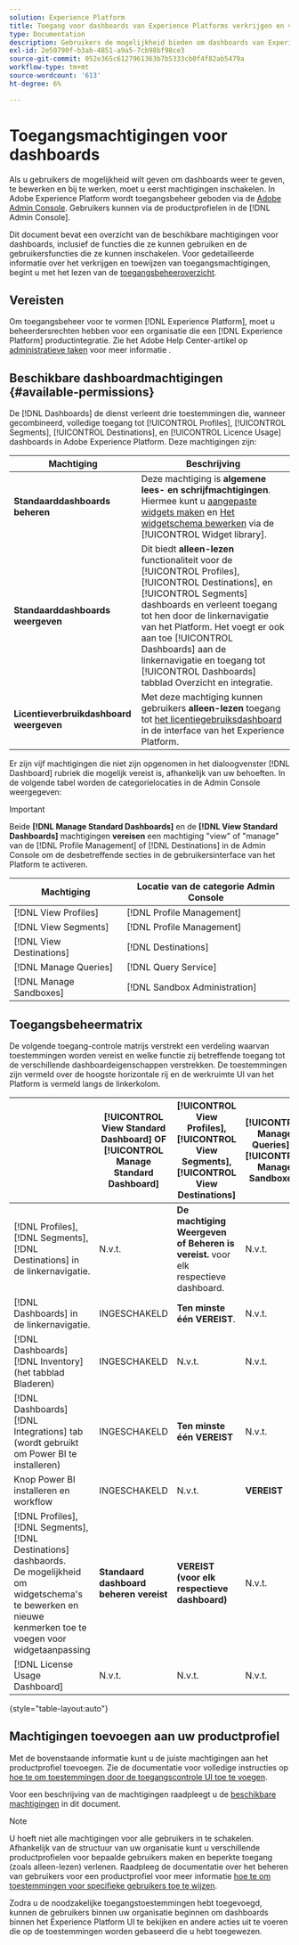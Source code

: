 ```yaml
---
solution: Experience Platform
title: Toegang voor dashboards van Experience Platforms verkrijgen en verlenen
type: Documentation
description: Gebruikers de mogelijkheid bieden om dashboards van Experience Platforms weer te geven, te bewerken en bij te werken met Adobe Admin Console.
exl-id: 2e50790f-b3ab-4851-a9a5-7cb98bf98ce3
source-git-commit: 052e365c6127961363b7b5333cb0f4f82ab5479a
workflow-type: tm+mt
source-wordcount: '613'
ht-degree: 6%

---
```


# Toegangsmachtigingen voor dashboards

Als u gebruikers de mogelijkheid wilt geven om dashboards weer te geven, te bewerken en bij te werken, moet u eerst machtigingen inschakelen. In Adobe Experience Platform wordt toegangsbeheer geboden via de [Adobe Admin Console](https://adminconsole.adobe.com/). Gebruikers kunnen via de productprofielen in de [!DNL Admin Console].

Dit document bevat een overzicht van de beschikbare machtigingen voor dashboards, inclusief de functies die ze kunnen gebruiken en de gebruikersfuncties die ze kunnen inschakelen. Voor gedetailleerde informatie over het verkrijgen en toewijzen van toegangsmachtigingen, begint u met het lezen van de [toegangsbeheeroverzicht](../access-control/home.md).

## Vereisten

Om toegangsbeheer voor te vormen [!DNL Experience Platform], moet u beheerdersrechten hebben voor een organisatie die een [!DNL Experience Platform] productintegratie. Zie het Adobe Help Center-artikel op [administratieve taken](https://helpx.adobe.com/enterprise/using/admin-roles.html) voor meer informatie .

## Beschikbare dashboardmachtigingen {#available-permissions}

De [!DNL Dashboards] de dienst verleent drie toestemmingen die, wanneer gecombineerd, volledige toegang tot [!UICONTROL Profiles], [!UICONTROL Segments], [!UICONTROL Destinations], en [!UICONTROL Licence Usage] dashboards in Adobe Experience Platform. Deze machtigingen zijn:

| Machtiging | Beschrijving |
|---|---|
| **Standaarddashboards beheren** | Deze machtiging is **algemene lees- en schrijfmachtigingen**. Hiermee kunt u [aangepaste widgets maken](./customize/custom-widgets.md) en [Het widgetschema bewerken](./customize/edit-schema.md) via de [!UICONTROL Widget library]. |
| **Standaarddashboards weergeven** | Dit biedt **alleen-lezen** functionaliteit voor de [!UICONTROL Profiles], [!UICONTROL Destinations], en [!UICONTROL Segments] dashboards en verleent toegang tot hen door de linkernavigatie van het Platform. Het voegt er ook aan toe [!UICONTROL Dashboards] aan de linkernavigatie en toegang tot [!UICONTROL Dashboards] tabblad Overzicht en integratie. |
| **Licentieverbruikdashboard weergeven** | Met deze machtiging kunnen gebruikers **alleen-lezen** toegang tot [het licentiegebruiksdashboard](./guides/license-usage.md) in de interface van het Experience Platform. |

Er zijn vijf machtigingen die niet zijn opgenomen in het dialoogvenster [!DNL Dashboard] rubriek die mogelijk vereist is, afhankelijk van uw behoeften. In de volgende tabel worden de categorielocaties in de Admin Console weergegeven:

>[!IMPORTANT]
>
>Beide **[!DNL Manage Standard Dashboards]** en de **[!DNL View Standard Dashboards]** machtigingen **vereisen** een machtiging &quot;view&quot; of &quot;manage&quot; van de [!DNL Profile Management] of [!DNL Destinations] in de Admin Console om de desbetreffende secties in de gebruikersinterface van het Platform te activeren.

| Machtiging | Locatie van de categorie Admin Console |
|---|---|
| [!DNL View Profiles] | [!DNL Profile Management] |
| [!DNL View Segments] | [!DNL Profile Management] |
| [!DNL View Destinations] | [!DNL Destinations] |
| [!DNL Manage Queries] | [!DNL Query Service] |
| [!DNL Manage Sandboxes] | [!DNL Sandbox Administration] |

## Toegangsbeheermatrix

De volgende toegang-controle matrijs verstrekt een verdeling waarvan toestemmingen worden vereist en welke functie zij betreffende toegang tot de verschillende dashboardeigenschappen verstrekken. De toestemmingen zijn vermeld over de hoogste horizontale rij en de werkruimte UI van het Platform is vermeld langs de linkerkolom.

|  | [!UICONTROL View Standard Dashboard] OF [!UICONTROL Manage Standard Dashboard] | [!UICONTROL View Profiles],<br/>[!UICONTROL View Segments],<br/> [!UICONTROL View Destinations] | [!UICONTROL Manage Queries] &amp; [!UICONTROL Manage Sandboxes] | [!UICONTROL View License Usage Dashboard] |
|---|---|---|---|---|
| [!DNL Profiles],<br/>[!DNL Segments],<br/>[!DNL Destinations] in de linkernavigatie. | N.v.t. | **De machtiging Weergeven of Beheren is vereist.** voor elk respectieve dashboard. | N.v.t. | N.v.t. |
| [!DNL Dashboards] in de linkernavigatie. | INGESCHAKELD | **Ten minste één VEREIST**. | N.v.t. | N.v.t. |
| [!DNL Dashboards] [!DNL Inventory] <br/>(het tabblad Bladeren) | INGESCHAKELD | N.v.t. | N.v.t. | N.v.t. |
| [!DNL Dashboards] [!DNL Integrations] tab <br/>(wordt gebruikt om Power BI te installeren) | INGESCHAKELD | **Ten minste één VEREIST** | N.v.t. | N.v.t. |
| Knop Power BI installeren en workflow | INGESCHAKELD | N.v.t. | **VEREIST** | N.v.t. |
| [!DNL Profiles],<br/>[!DNL Segments],<br/>[!DNL Destinations] dashbaords.<br/>De mogelijkheid om widgetschema&#39;s te bewerken en nieuwe kenmerken toe te voegen voor widgetaanpassing | **Standaard dashboard beheren vereist** | **VEREIST (voor elk respectieve dashboard)** | N.v.t. | N.v.t. |
| [!DNL License Usage Dashboard] | N.v.t. | N.v.t. | N.v.t. | INGESCHAKELD |

{style=&quot;table-layout:auto&quot;}

## Machtigingen toevoegen aan uw productprofiel

Met de bovenstaande informatie kunt u de juiste machtigingen aan het productprofiel toevoegen. Zie de documentatie voor volledige instructies op [hoe te om toestemmingen door de toegangscontrole UI toe te voegen](../access-control/ui/permissions.md).

Voor een beschrijving van de machtigingen raadpleegt u de [beschikbare machtigingen](#available-permissions) in dit document.

>[!NOTE]
>
>U hoeft niet alle machtigingen voor alle gebruikers in te schakelen. Afhankelijk van de structuur van uw organisatie kunt u verschillende productprofielen voor bepaalde gebruikers maken en beperkte toegang (zoals alleen-lezen) verlenen. Raadpleeg de documentatie over het beheren van gebruikers voor een productprofiel voor meer informatie [hoe te om toestemmingen voor specifieke gebruikers toe te wijzen](../access-control/ui/users.md).

Zodra u de noodzakelijke toegangstoestemmingen hebt toegevoegd, kunnen de gebruikers binnen uw organisatie beginnen om dashboards binnen het Experience Platform UI te bekijken en andere acties uit te voeren die op de toestemmingen worden gebaseerd die u hebt toegewezen.
